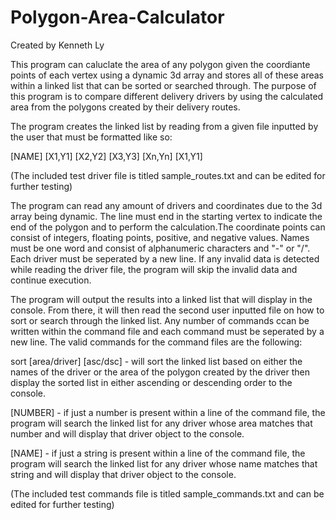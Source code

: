 # Polygon-Area-Calculator
Created by Kenneth Ly 

This program can caluclate the area of any polygon given the coordiante points
of each vertex using a dynamic 3d array and stores all of these areas within a linked list 
that can be sorted or searched through. The purpose of this program is to compare
different delivery drivers by using the calculated area from the polygons created by their 
delivery routes.

The program creates the linked list by reading from a given file inputted by the user that 
must be formatted like so:

[NAME] [X1,Y1] [X2,Y2] [X3,Y3] [Xn,Yn] [X1,Y1]

(The included test driver file is titled sample_routes.txt and can be edited for further testing)

The program can read any amount of drivers and coordinates due to the 3d array being dynamic. 
The line must end in the starting vertex to indicate the end of the polygon and to 
perform the calculation.The coordinate points can consist of integers, floating points,
positive, and negative values. Names must be one word and consist of alphanumeric characters
and "-" or "/". Each driver must be seperated by a new line. If any invalid data is detected 
while reading the driver file, the program will skip the invalid data and continue execution.

The program will output the results into a linked list that will display in the console. From there,
it will then read the second user inputted file on how to sort or search through the linked list. 
Any number of commands ccan be written within the command file and each command must be seperated by a 
new line. The valid commands for the command files are the following:

sort [area/driver] [asc/dsc] - will sort the linked list based on either the names of the driver
or the area of the polygon created by the driver then display the sorted list
in either ascending or descending order to the console.

[NUMBER] - if just a number is present within a line of the command file, the program will search
the linked list for any driver whose area matches that number and will display that driver object to the console.

[NAME] - if just a string is present within a line of the command file, the program will search
the linked list for any driver whose name matches that string and will display that driver object to the console.

(The included test commands file is titled sample_commands.txt and can be edited for further testing)







